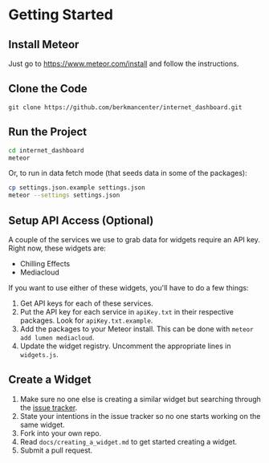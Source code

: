 Getting Started
===============

Install Meteor
--------------

Just go to https://www.meteor.com/install and follow the instructions.

Clone the Code
--------------

`git clone https://github.com/berkmancenter/internet_dashboard.git`

Run the Project
---------------

```bash
cd internet_dashboard
meteor
```
Or, to run in data fetch mode (that seeds data in some of the packages):

```bash
cp settings.json.example settings.json
meteor --settings settings.json
``` 

Setup API Access (Optional)
---------------------------

A couple of the services we use to grab data for widgets require an API key. Right now, these widgets are:
 * Chilling Effects
 * Mediacloud

If you want to use either of these widgets, you'll have to do a few things:
 1. Get API keys for each of these services.
 2. Put the API key for each service in `apiKey.txt` in their respective packages. Look for `apiKey.txt.example`.
 3. Add the packages to your Meteor install. This can be done with `meteor add lumen mediacloud`.
 4. Update the widget registry. Uncomment the appropriate lines in `widgets.js`.
 
Create a Widget
---------------

1. Make sure no one else is creating a similar widget but searching through the [issue tracker](https://github.com/berkmancenter/net_dashboard/issues).
2. State your intentions in the issue tracker so no one starts working on the same widget.
3. Fork into your own repo.
4. Read `docs/creating_a_widget.md` to get started creating a widget.
5. Submit a pull request.
